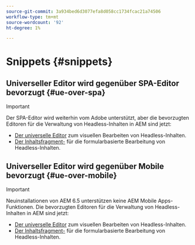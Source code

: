 ```yaml
---
source-git-commit: 3a934bed6d3077efa8d058cc1734fcac21a74506
workflow-type: tm+mt
source-wordcount: '92'
ht-degree: 1%

---
```

# Snippets {#snippets}

## Universeller Editor wird gegenüber SPA-Editor bevorzugt {#ue-over-spa}

>[!IMPORTANT]
>
>Der SPA-Editor wird weiterhin vom Adobe unterstützt, aber die bevorzugten Editoren für die Verwaltung von Headless-Inhalten in AEM sind jetzt:
>
>* [Der universelle Editor](/help/sites-developing/universal-editor/introduction.md) zum visuellen Bearbeiten von Headless-Inhalten.
>* [Der Inhaltsfragment-](/help/assets/content-fragments/content-fragments-managing.md) für die formularbasierte Bearbeitung von Headless-Inhalten.

## Universeller Editor wird gegenüber Mobile bevorzugt {#ue-over-mobile}

>[!IMPORTANT]
>
>Neuinstallationen von AEM 6.5 unterstützen keine AEM Mobile Apps-Funktionen. Die bevorzugten Editoren für die Verwaltung von Headless-Inhalten in AEM sind jetzt:
>
>* [Der universelle Editor](/help/sites-developing/universal-editor/introduction.md) zum visuellen Bearbeiten von Headless-Inhalten.
>* [Der Inhaltsfragment-](/help/assets/content-fragments/content-fragments-managing.md) für die formularbasierte Bearbeitung von Headless-Inhalten.
